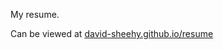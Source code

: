 My resume.

Can be viewed at
[david-sheehy.github.io/resume](https://david-sheehy.github.com/resume)
